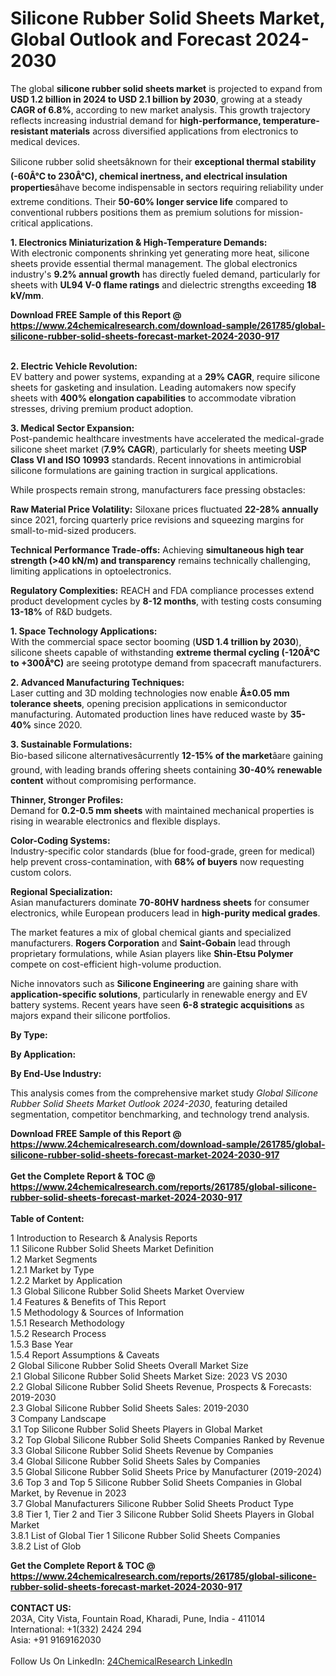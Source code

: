 <h1>Silicone Rubber Solid Sheets Market, Global Outlook and Forecast 2024-2030</h1><p>The global <strong>silicone rubber solid sheets market</strong> is projected to expand from <strong>USD 1.2 billion in 2024 to USD 2.1 billion by 2030</strong>, growing at a steady <strong>CAGR of 6.8%</strong>, according to new market analysis. This growth trajectory reflects increasing industrial demand for <strong>high-performance, temperature-resistant materials</strong> across diversified applications from electronics to medical devices.</p><p>Silicone rubber solid sheetsâknown for their <strong>exceptional thermal stability (-60Â°C to 230Â°C), chemical inertness, and electrical insulation properties</strong>âhave become indispensable in sectors requiring reliability under extreme conditions. Their <strong>50-60% longer service life</strong> compared to conventional rubbers positions them as premium solutions for mission-critical applications.</p><p><strong>1. Electronics Miniaturization &amp; High-Temperature Demands:</strong><br>
With electronic components shrinking yet generating more heat, silicone sheets provide essential thermal management. The global electronics industry's <strong>9.2% annual growth</strong> has directly fueled demand, particularly for sheets with <strong>UL94 V-0 flame ratings</strong> and dielectric strengths exceeding <strong>18 kV/mm</strong>.</p><div><b>Download FREE Sample of this Report @ 
            <a href="https://www.24chemicalresearch.com/download-sample/261785/global-silicone-rubber-solid-sheets-forecast-market-2024-2030-917">
            https://www.24chemicalresearch.com/download-sample/261785/global-silicone-rubber-solid-sheets-forecast-market-2024-2030-917</a></b></div><br><p><strong>2. Electric Vehicle Revolution:</strong><br>
EV battery and power systems, expanding at a <strong>29% CAGR</strong>, require silicone sheets for gasketing and insulation. Leading automakers now specify sheets with <strong>400% elongation capabilities</strong> to accommodate vibration stresses, driving premium product adoption.</p><p><strong>3. Medical Sector Expansion:</strong><br>
Post-pandemic healthcare investments have accelerated the medical-grade silicone sheet market (<strong>7.9% CAGR</strong>), particularly for sheets meeting <strong>USP Class VI and ISO 10993</strong> standards. Recent innovations in antimicrobial silicone formulations are gaining traction in surgical applications.</p><p>While prospects remain strong, manufacturers face pressing obstacles:</p><p><strong>Raw Material Price Volatility:</strong> Siloxane prices fluctuated <strong>22-28% annually</strong> since 2021, forcing quarterly price revisions and squeezing margins for small-to-mid-sized producers.</p><p><strong>Technical Performance Trade-offs:</strong> Achieving <strong>simultaneous high tear strength (&gt;40 kN/m) and transparency</strong> remains technically challenging, limiting applications in optoelectronics.</p><p><strong>Regulatory Complexities:</strong> REACH and FDA compliance processes extend product development cycles by <strong>8-12 months</strong>, with testing costs consuming <strong>13-18%</strong> of R&amp;D budgets.</p><p><strong>1. Space Technology Applications:</strong><br>
With the commercial space sector booming (<strong>USD 1.4 trillion by 2030</strong>), silicone sheets capable of withstanding <strong>extreme thermal cycling (-120Â°C to +300Â°C)</strong> are seeing prototype demand from spacecraft manufacturers.</p><p><strong>2. Advanced Manufacturing Techniques:</strong><br>
Laser cutting and 3D molding technologies now enable <strong>Â±0.05 mm tolerance sheets</strong>, opening precision applications in semiconductor manufacturing. Automated production lines have reduced waste by <strong>35-40%</strong> since 2020.</p><p><strong>3. Sustainable Formulations:</strong><br>
Bio-based silicone alternativesâcurrently <strong>12-15% of the market</strong>âare gaining ground, with leading brands offering sheets containing <strong>30-40% renewable content</strong> without compromising performance.</p><p><strong>Thinner, Stronger Profiles:</strong><br>
    Demand for <strong>0.2-0.5 mm sheets</strong> with maintained mechanical properties is rising in wearable electronics and flexible displays.</p><p><strong>Color-Coding Systems:</strong><br>
    Industry-specific color standards (blue for food-grade, green for medical) help prevent cross-contamination, with <strong>68% of buyers</strong> now requesting custom colors.</p><p><strong>Regional Specialization:</strong><br>
    Asian manufacturers dominate <strong>70-80HV hardness sheets</strong> for consumer electronics, while European producers lead in <strong>high-purity medical grades</strong>.</p><p>The market features a mix of global chemical giants and specialized manufacturers. <strong>Rogers Corporation</strong> and <strong>Saint-Gobain</strong> lead through proprietary formulations, while Asian players like <strong>Shin-Etsu Polymer</strong> compete on cost-efficient high-volume production.</p><p>Niche innovators such as <strong>Silicone Engineering</strong> are gaining share with <strong>application-specific solutions</strong>, particularly in renewable energy and EV battery systems. Recent years have seen <strong>6-8 strategic acquisitions</strong> as majors expand their silicone portfolios.</p><p><strong>By Type:</strong></p><p><strong>By Application:</strong></p><p><strong>By End-Use Industry:</strong></p><p>This analysis comes from the comprehensive market study <em>Global Silicone Rubber Solid Sheets Market Outlook 2024-2030</em>, featuring detailed segmentation, competitor benchmarking, and technology trend analysis.</p><div><b>Download FREE Sample of this Report @ 
            <a href="https://www.24chemicalresearch.com/download-sample/261785/global-silicone-rubber-solid-sheets-forecast-market-2024-2030-917">
            https://www.24chemicalresearch.com/download-sample/261785/global-silicone-rubber-solid-sheets-forecast-market-2024-2030-917</a></b></div><br><div><b>Get the Complete Report & TOC @ 
            <a href="https://www.24chemicalresearch.com/reports/261785/global-silicone-rubber-solid-sheets-forecast-market-2024-2030-917">
            https://www.24chemicalresearch.com/reports/261785/global-silicone-rubber-solid-sheets-forecast-market-2024-2030-917</a></b></div><br>
            <b>Table of Content:</b><p>1 Introduction to Research & Analysis Reports<br />
    1.1 Silicone Rubber Solid Sheets Market Definition<br />
    1.2 Market Segments<br />
        1.2.1 Market by Type<br />
        1.2.2 Market by Application<br />
    1.3 Global Silicone Rubber Solid Sheets Market Overview<br />
    1.4 Features & Benefits of This Report<br />
    1.5 Methodology & Sources of Information<br />
        1.5.1 Research Methodology<br />
        1.5.2 Research Process<br />
        1.5.3 Base Year<br />
        1.5.4 Report Assumptions & Caveats<br />
2 Global Silicone Rubber Solid Sheets Overall Market Size<br />
    2.1 Global Silicone Rubber Solid Sheets Market Size: 2023 VS 2030<br />
    2.2 Global Silicone Rubber Solid Sheets Revenue, Prospects & Forecasts: 2019-2030<br />
    2.3 Global Silicone Rubber Solid Sheets Sales: 2019-2030<br />
3 Company Landscape<br />
    3.1 Top Silicone Rubber Solid Sheets Players in Global Market<br />
    3.2 Top Global Silicone Rubber Solid Sheets Companies Ranked by Revenue<br />
    3.3 Global Silicone Rubber Solid Sheets Revenue by Companies<br />
    3.4 Global Silicone Rubber Solid Sheets Sales by Companies<br />
    3.5 Global Silicone Rubber Solid Sheets Price by Manufacturer (2019-2024)<br />
    3.6 Top 3 and Top 5 Silicone Rubber Solid Sheets Companies in Global Market, by Revenue in 2023<br />
    3.7 Global Manufacturers Silicone Rubber Solid Sheets Product Type<br />
    3.8 Tier 1, Tier 2 and Tier 3 Silicone Rubber Solid Sheets Players in Global Market<br />
        3.8.1 List of Global Tier 1 Silicone Rubber Solid Sheets Companies<br />
        3.8.2 List of Glob</p><div><b>Get the Complete Report & TOC @ 
            <a href="https://www.24chemicalresearch.com/reports/261785/global-silicone-rubber-solid-sheets-forecast-market-2024-2030-917">
            https://www.24chemicalresearch.com/reports/261785/global-silicone-rubber-solid-sheets-forecast-market-2024-2030-917</a></b></div><br><b>CONTACT US:</b><br>
            203A, City Vista, Fountain Road, Kharadi, Pune, India - 411014<br>
            International: +1(332) 2424 294<br>
            Asia: +91 9169162030 <br><br>
            Follow Us On LinkedIn: <a href="https://www.linkedin.com/company/24chemicalresearch/">24ChemicalResearch LinkedIn</a>